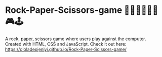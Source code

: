 # Rock-Paper-Scissors-game ✊🏻🤚🏼✌🏽🎮🕹️
A rock, paper, scissors game where users play against the computer. Created with HTML, CSS and JavaScript.
Check it out here: https://ololadeojeniyi.github.io/Rock-Paper-Scissors-game/
